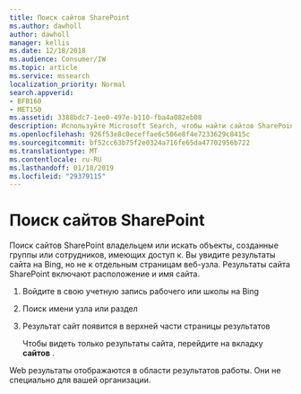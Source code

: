 ```yaml
---
title: Поиск сайтов SharePoint
ms.author: dawholl
author: dawholl
manager: kellis
ms.date: 12/18/2018
ms.audience: Consumer/IW
ms.topic: article
ms.service: mssearch
localization_priority: Normal
search.appverid:
- BFB160
- MET150
ms.assetid: 3388bdc7-1ee0-497e-b110-fba4a082eb08
description: Используйте Microsoft Search, чтобы найти сайтов SharePoint и сведений, которые вы увидите
ms.openlocfilehash: 926f53e8c0eceffae6c506e8f4e7233629c8415c
ms.sourcegitcommit: bf52cc63b75f2e0324a716fe65da47702956b722
ms.translationtype: MT
ms.contentlocale: ru-RU
ms.lasthandoff: 01/18/2019
ms.locfileid: "29379115"
---
```

# <a name="find-sharepoint-sites"></a>Поиск сайтов SharePoint

Поиск сайтов SharePoint владельцем или искать объекты, созданные группы или сотрудников, имеющих доступ к. Вы увидите результаты сайта на Bing, но не к отдельным страницам веб-узла. Результаты сайта SharePoint включают расположение и имя сайта.
  
1. Войдите в свою учетную запись рабочего или школы на Bing
    
2. Поиск имени узла или раздел
    
3. Результат сайт появится в верхней части страницы результатов
    
    Чтобы видеть только результаты сайта, перейдите на вкладку **сайтов** . 
    
Web результаты отображаются в области результатов работы. Они не специально для вашей организации.

  

